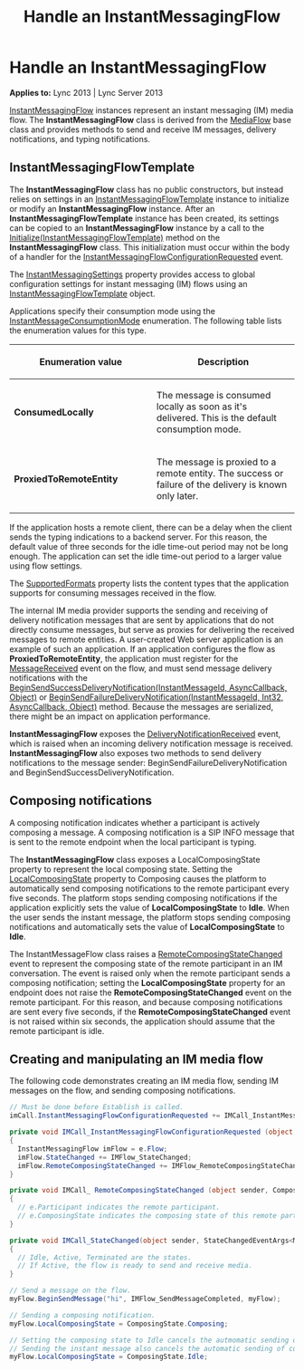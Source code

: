 ﻿---
title: Handle an InstantMessagingFlow
TOCTitle: Handle an InstantMessagingFlow
ms:assetid: 5d21b345-350d-4a09-915e-03bd48545f70
ms:mtpsurl: https://msdn.microsoft.com/library/Dn466028(v=office.15)
ms:contentKeyID: 57103021
ms.date: 07/25/2014
mtps_version: v=office.15
dev_langs:
- csharp
---

# Handle an InstantMessagingFlow


**Applies to:** Lync 2013 | Lync Server 2013



[InstantMessagingFlow](https://msdn.microsoft.com/library/hh383312\(v=office.15\)) instances represent an instant messaging (IM) media flow. The **InstantMessagingFlow** class is derived from the [MediaFlow](https://msdn.microsoft.com/library/hh366262\(v=office.15\)) base class and provides methods to send and receive IM messages, delivery notifications, and typing notifications.

## InstantMessagingFlowTemplate

The **InstantMessagingFlow** class has no public constructors, but instead relies on settings in an [InstantMessagingFlowTemplate](https://msdn.microsoft.com/library/hh384311\(v=office.15\)) instance to initialize or modify an **InstantMessagingFlow** instance. After an **InstantMessagingFlowTemplate** instance has been created, its settings can be copied to an **InstantMessagingFlow** instance by a call to the [Initialize(InstantMessagingFlowTemplate)](https://msdn.microsoft.com/library/hh382523\(v=office.15\)) method on the **InstantMessagingFlow** class. This initialization must occur within the body of a handler for the [InstantMessagingFlowConfigurationRequested](https://msdn.microsoft.com/library/hh384346\(v=office.15\)) event.

The [InstantMessagingSettings](https://msdn.microsoft.com/library/hh382884\(v=office.15\)) property provides access to global configuration settings for instant messaging (IM) flows using an [InstantMessagingFlowTemplate](https://msdn.microsoft.com/library/hh384311\(v=office.15\)) object.

Applications specify their consumption mode using the [InstantMessageConsumptionMode](https://msdn.microsoft.com/library/hh366078\(v=office.15\)) enumeration. The following table lists the enumeration values for this type.

<table>
<colgroup>
<col style="width: 50%" />
<col style="width: 50%" />
</colgroup>
<thead>
<tr class="header">
<th><p>Enumeration value</p></th>
<th><p>Description</p></th>
</tr>
</thead>
<tbody>
<tr class="odd">
<td><p><strong>ConsumedLocally</strong></p></td>
<td><p>The message is consumed locally as soon as it's delivered. This is the default consumption mode.</p></td>
</tr>
<tr class="even">
<td><p><strong>ProxiedToRemoteEntity</strong></p></td>
<td><p>The message is proxied to a remote entity. The success or failure of the delivery is known only later.</p></td>
</tr>
</tbody>
</table>


If the application hosts a remote client, there can be a delay when the client sends the typing indications to a backend server. For this reason, the default value of three seconds for the idle time-out period may not be long enough. The application can set the idle time-out period to a larger value using flow settings.

The [SupportedFormats](https://msdn.microsoft.com/library/hh348968\(v=office.15\)) property lists the content types that the application supports for consuming messages received in the flow.

The internal IM media provider supports the sending and receiving of delivery notification messages that are sent by applications that do not directly consume messages, but serve as proxies for delivering the received messages to remote entities. A user-created Web server application is an example of such an application. If an application configures the flow as **ProxiedToRemoteEntity**, the application must register for the [MessageReceived](https://msdn.microsoft.com/library/hh383170\(v=office.15\)) event on the flow, and must send message delivery notifications with the [BeginSendSuccessDeliveryNotification(InstantMessageId, AsyncCallback, Object)](https://msdn.microsoft.com/library/hh366216\(v=office.15\)) or [BeginSendFailureDeliveryNotification(InstantMessageId, Int32, AsyncCallback, Object)](https://msdn.microsoft.com/library/hh381150\(v=office.15\)) method. Because the messages are serialized, there might be an impact on application performance.

**InstantMessagingFlow** exposes the [DeliveryNotificationReceived](https://msdn.microsoft.com/library/hh383496\(v=office.15\)) event, which is raised when an incoming delivery notification message is received. **InstantMessagingFlow** also exposes two methods to send delivery notifications to the message sender: BeginSendFailureDeliveryNotification and BeginSendSuccessDeliveryNotification.

## Composing notifications

A composing notification indicates whether a participant is actively composing a message. A composing notification is a SIP INFO message that is sent to the remote endpoint when the local participant is typing.

The **InstantMessagingFlow** class exposes a LocalComposingState property to represent the local composing state. Setting the [LocalComposingState](https://msdn.microsoft.com/library/hh350219\(v=office.15\)) property to Composing causes the platform to automatically send composing notifications to the remote participant every five seconds. The platform stops sending composing notifications if the application explicitly sets the value of **LocalComposingState** to **Idle**. When the user sends the instant message, the platform stops sending composing notifications and automatically sets the value of **LocalComposingState** to **Idle**.

The InstantMessageFlow class raises a [RemoteComposingStateChanged](https://msdn.microsoft.com/library/hh349462\(v=office.15\)) event to represent the composing state of the remote participant in an IM conversation. The event is raised only when the remote participant sends a composing notification; setting the **LocalComposingState** property for an endpoint does not raise the **RemoteComposingStateChanged** event on the remote participant. For this reason, and because composing notifications are sent every five seconds, if the **RemoteComposingStateChanged** event is not raised within six seconds, the application should assume that the remote participant is idle.

## Creating and manipulating an IM media flow

The following code demonstrates creating an IM media flow, sending IM messages on the flow, and sending composing notifications.

```csharp
// Must be done before Establish is called.
imCall.InstantMessagingFlowConfigurationRequested += IMCall_InstantMessagingFlowConfigurationRequested; 

private void IMCall_InstantMessagingFlowConfigurationRequested (object sender, InstantMessagingFlowConfigurationRequestedEventArgs e)
{
  InstantMessagingFlow imFlow = e.Flow;
  imFlow.StateChanged += IMFlow_StateChanged;
  imFlow.RemoteComposingStateChanged += IMFlow_RemoteComposingStateChanged;
}

private void IMCall_ RemoteComposingStateChanged (object sender, ComposingStateChangedEventArgs e)
{
  // e.Participant indicates the remote participant.
  // e.ComposingState indicates the composing state of this remote participant.
}

private void IMCall_StateChanged(object sender, StateChangedEventArgs<MediaFlowState> e)
{
  // Idle, Active, Terminated are the states. 
  // If Active, the flow is ready to send and receive media.
}

// Send a message on the flow.
myFlow.BeginSendMessage("hi", IMFlow_SendMessageCompleted, myFlow);

// Sending a composing notification.
myFlow.LocalComposingState = ComposingState.Composing;

// Setting the composing state to Idle cancels the autmomatic sending of composing notifications.
// Sending the instant message also cancels the automatic sending of composing notifications.
myFlow.LocalComposingState = ComposingState.Idle;
```

